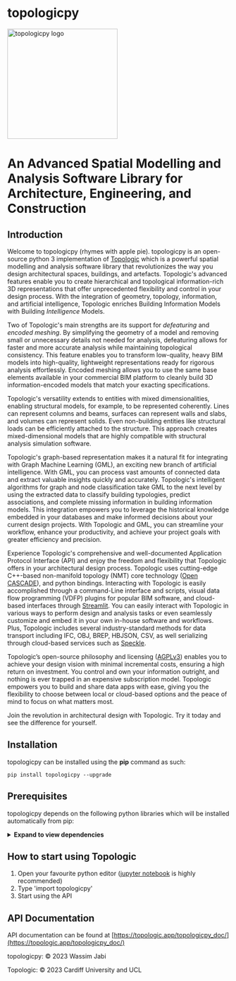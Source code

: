 # topologicpy

<img src="https://topologic.app/wp-content/uploads/2023/02/topologicpy-logo-no-loop.gif" alt="topologicpy logo" width="250" loop="1">

# An Advanced Spatial Modelling and Analysis Software Library for Architecture, Engineering, and Construction

## Introduction
Welcome to topologicpy (rhymes with apple pie). topologicpy is an open-source python 3 implementation of [Topologic](https://topologic.app) which is a powerful spatial modelling and analysis software library that revolutionizes the way you design architectural spaces, buildings, and artefacts. Topologic's advanced features enable you to create hierarchical and topological information-rich 3D representations that offer unprecedented flexibility and control in your design process. With the integration of geometry, topology, information, and artificial intelligence, Topologic enriches Building Information Models with Building *Intelligence* Models.

Two of Topologic's main strengths are its support for *defeaturing* and *encoded meshing*. By simplifying the geometry of a model and removing small or unnecessary details not needed for analysis, defeaturing allows for faster and more accurate analysis while maintaining topological consistency. This feature enables you to transform low-quality, heavy BIM models into high-quality, lightweight representations ready for rigorous analysis effortlessly. Encoded meshing allows you to use the same base elements available in your commercial BIM platform to cleanly build 3D information-encoded models that match your exacting specifications.

Topologic's versatility extends to entities with mixed dimensionalities, enabling structural models, for example, to be represented coherently. Lines can represent columns and beams, surfaces can represent walls and slabs, and volumes can represent solids. Even non-building entities like structural loads can be efficiently attached to the structure. This approach creates mixed-dimensional models that are highly compatible with structural analysis simulation software.

Topologic's graph-based representation makes it a natural fit for integrating with Graph Machine Learning (GML), an exciting new branch of artificial intelligence. With GML, you can process vast amounts of connected data and extract valuable insights quickly and accurately. Topologic's intelligent algorithms for graph and node classification take GML to the next level by using the extracted data to classify building typologies, predict associations, and complete missing information in building information models. This integration empowers you to leverage the historical knowledge embedded in your databases and make informed decisions about your current design projects. With Topologic and GML, you can streamline your workflow, enhance your productivity, and achieve your project goals with greater efficiency and precision.

Experience Topologic's comprehensive and well-documented Application Protocol Interface (API) and enjoy the freedom and flexibility that Topologic offers in your architectural design process. Topologic uses cutting-edge C++-based non-manifold topology (NMT) core technology ([Open CASCADE](https://www.opencascade.com/)), and python bindings. Interacting with Topologic is easily accomplished through a command-Line interface and scripts, visual data flow programming (VDFP) plugins for popular BIM software, and cloud-based interfaces through [Streamlit](https://streamlit.io/). You can easily interact with Topologic in various ways to perform design and analysis tasks or even seamlessly customize and embed it in your own in-house software and workflows. Plus, Topologic includes several industry-standard methods for data transport including IFC, OBJ, BREP, HBJSON, CSV, as well serializing through cloud-based services such as [Speckle](https://speckle.systems/).

Topologic’s open-source philosophy and licensing ([AGPLv3](https://www.gnu.org/licenses/agpl-3.0.en.html)) enables you to achieve your design vision with minimal incremental costs, ensuring a high return on investment. You control and own your information outright, and nothing is ever trapped in an expensive subscription model. Topologic empowers you to build and share data apps with ease, giving you the flexibility to choose between local or cloud-based options and the peace of mind to focus on what matters most. 

Join the revolution in architectural design with Topologic. Try it today and see the difference for yourself.

## Installation
topologicpy can be installed using the **pip** command as such:

`pip install topologicpy --upgrade`

## Prerequisites

topologicpy depends on the following python libraries which will be installed automatically from pip:

<details>
<summary>
<b>Expand to view dependencies</b>
</summary>
* [numpy](http://numpy.org) >= 1.24.0
* [scipy](http://scipy.org) >= 1.10.0
* [plotly](http://plotly.com/) >= 5.11.0
* [ifcopenshell](http://ifcopenshell.org/) >=0.7.9
* [ipfshttpclient](https://pypi.org/project/ipfshttpclient/) >= 0.7.0
* [web3](https://web3py.readthedocs.io/en/stable/) >=5.30.0
* [openstudio](https://openstudio.net/) >= 3.4.0
* [lbt-ladybug](https://pypi.org/project/lbt-ladybug/) >= 0.25.161
* [lbt-honeybee](https://pypi.org/project/lbt-honeybee/) >= 0.6.12
* [honeybee-energy](https://pypi.org/project/honeybee-energy/) >= 1.91.49
* [json](https://docs.python.org/3/library/json.html) >= 2.0.9
* [py2neo](https://py2neo.org/) >= 2021.2.3
* [pyvisgraph](https://github.com/TaipanRex/pyvisgraph) >= 0.2.1
* [specklepy](https://github.com/specklesystems/specklepy) >= 2.7.6
* [pandas](https://pandas.pydata.org/) >= 1.4.2
* [scipy](https://scipy.org/) >= 1.8.1
* [dgl](https://github.com/dmlc/dgl) >= 0.8.2

</details>

## How to start using Topologic
1. Open your favourite python editor ([jupyter notebook](https://jupyter.org/) is highly recommended)
1. Type 'import topologicpy'
1. Start using the API

## API Documentation
API documentation can be found at [https://topologic.app/topologicpy_doc/](https://topologic.app/topologicpy_doc/)

topologicpy: &copy; 2023 Wassim Jabi

Topologic: &copy; 2023 Cardiff University and UCL
